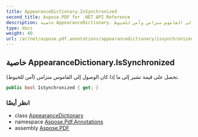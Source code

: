 ```yaml
---
title: AppearanceDictionary.IsSynchronized
second_title: Aspose.PDF for .NET API Reference
description: خاصية AppearanceDictionary. تحصل على قيمة تشير إلى ما إذا كان الوصول إلى القاموس متزامن وآمن للخيوط
type: docs
weight: 40
url: /ar/net/aspose.pdf.annotations/appearancedictionary/issynchronized/
---
```

## خاصية AppearanceDictionary.IsSynchronized

تحصل على قيمة تشير إلى ما إذا كان الوصول إلى القاموس متزامن (آمن للخيوط).

```csharp
public bool IsSynchronized { get; }
```

### انظر أيضًا

* class [AppearanceDictionary](../)
* namespace [Aspose.Pdf.Annotations](../../../aspose.pdf.annotations/)
* assembly [Aspose.PDF](../../../)